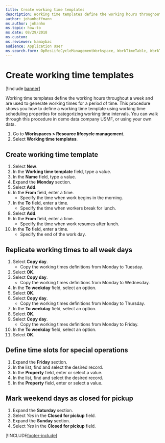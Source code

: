```yaml
--- 
title: Create working time templates
description: Working time templates define the working hours throughout a week and are used to generate working times for a period of time.
author: johanhoffmann
ms.author: johanho
ms.topic: how-to
ms.date: 08/29/2018
ms.custom:
ms.reviewer: kamaybac 
audience: Application User 
ms.search.form: OpResLifeCycleManagementWorkspace, WorkTimeTable, WorkTimeCopyDayDialog, WorkPeriodTemplate
---
```


# Create working time templates

[!include [banner](../../includes/banner.md)]

Working time templates define the working hours throughout a week and are used to generate working times for a period of time. This procedure shows you how to define a working time template using working time scheduling properties for categorizing working time intervals. You can walk through this procedure in demo data company USMF, or using your own data.

1. Go to **Workspaces > Resource lifecycle management**.
1. Select **Working time templates**.

## Create working time template

1. Select **New**.
1. In the **Working time template** field, type a value.
1. In the **Name** field, type a value.
1. Expand the **Monday** section.
1. Select **Add**.
1. In the **From** field, enter a time.
    * Specify the time when work begins in the morning.  
1. In the **To** field, enter a time.
    * Specify the time when workers break for lunch.  
1. Select **Add**.
1. In the **From** field, enter a time.
    * Specify the time when work resumes after lunch.  
1. In the **To** field, enter a time.
    * Specify the end of the work day.  

## Replicate working times to all week days

1. Select **Copy day**.
    * Copy the working times definitions from Monday to Tuesday.  
1. Select **OK**.
1. Select **Copy day**.
    * Copy the working times definitions from Monday to Wednesday.  
1. In the **To weekday** field, select an option.
1. Select **OK**.
1. Select **Copy day**.
    * Copy the working times definitions from Monday to Thursday.  
1. In the **To weekday** field, select an option.
1. Select **OK**.
1. Select **Copy day**.
    * Copy the working times definitions from Monday to Friday.  
1. In the **To weekday** field, select an option.
1. Select **OK**.

## Define time slots for special operations

1. Expand the **Friday** section.
1. In the list, find and select the desired record.
1. In the **Property** field, enter or select a value.
1. In the list, find and select the desired record.
1. In the **Property** field, enter or select a value.

## Mark weekend days as closed for pickup

1. Expand the **Saturday** section.
1. Select *Yes* in the **Closed for pickup** field.
1. Expand the **Sunday** section.
1. Select *Yes* in the **Closed for pickup** field.


[!INCLUDE[footer-include](../../../includes/footer-banner.md)]